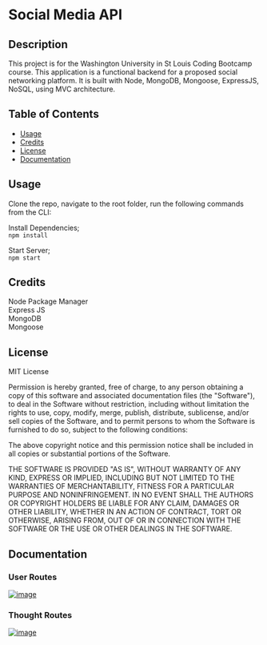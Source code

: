 # Social Media API

## Description 

This project is for the Washington University in St Louis Coding Bootcamp course. This application is a functional backend for a proposed social networking platform. It is built with Node, MongoDB, Mongoose, ExpressJS, NoSQL, using MVC architecture.
## Table of Contents 

* [Usage](#usage)
* [Credits](#credits)
* [License](#license)
* [Documentation](#documentation)

## Usage 

Clone the repo, navigate to the root folder, run the following commands from the CLI:     

Install Dependencies;    
`npm install`

Start Server;     
`npm start`     

## Credits


Node Package Manager     
Express JS    
MongoDB     
Mongoose     
  

## License

MIT License

Permission is hereby granted, free of charge, to any person obtaining a copy
of this software and associated documentation files (the "Software"), to deal
in the Software without restriction, including without limitation the rights
to use, copy, modify, merge, publish, distribute, sublicense, and/or sell
copies of the Software, and to permit persons to whom the Software is
furnished to do so, subject to the following conditions:

The above copyright notice and this permission notice shall be included in all
copies or substantial portions of the Software.

THE SOFTWARE IS PROVIDED "AS IS", WITHOUT WARRANTY OF ANY KIND, EXPRESS OR
IMPLIED, INCLUDING BUT NOT LIMITED TO THE WARRANTIES OF MERCHANTABILITY,
FITNESS FOR A PARTICULAR PURPOSE AND NONINFRINGEMENT. IN NO EVENT SHALL THE
AUTHORS OR COPYRIGHT HOLDERS BE LIABLE FOR ANY CLAIM, DAMAGES OR OTHER
LIABILITY, WHETHER IN AN ACTION OF CONTRACT, TORT OR OTHERWISE, ARISING FROM,
OUT OF OR IN CONNECTION WITH THE SOFTWARE OR THE USE OR OTHER DEALINGS IN THE
SOFTWARE.

## Documentation
   
### User Routes
[![image](/public/images/assets/screenshot.jpg)](https://drive.google.com/file/d/1tTLHuZOMOjcDd1FemPJdmWgoE0saI3Qy/view)
 


### Thought Routes

[![image](/public/images/assets/screenshot.jpg)](https://drive.google.com/file/d/1KCAxPtkHZdXeFfX9p6DA77O8S-OFj330/view)





